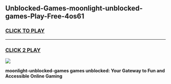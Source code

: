
## Unblocked-Games-moonlight-unblocked-games-Play-Free-4os61
<h3>
<a href="https://premium76.site?title=moonlight-unblocked-games&ref=21A">CLICK TO PLAY</a></h3>
<hr>

<h3>
<a href="https://premium76.site?title=moonlight-unblocked-games&ref=21A">CLICK 2 PLAY</a>
  
</h3>

<a href="https://premium76.site?title=moonlight-unblocked-games&ref=21A"><img src="https://clearcache.store/games.png"></a>


**moonlight-unblocked-games games unblocked: Your Gateway to Fun and Accessible Online Gaming**
